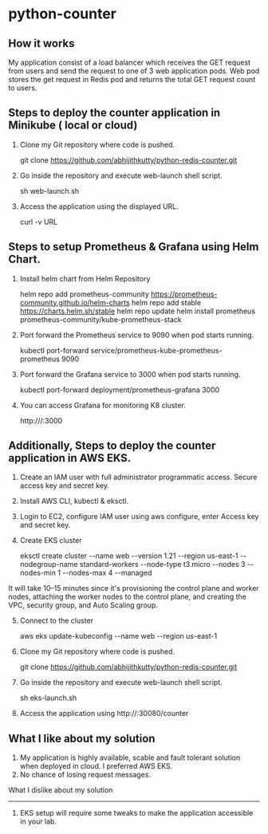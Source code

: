 # python-counter

How it works
-------------

My application consist of a load balancer which receives the GET request from users and send the request to one of 3 web application pods. Web pod stores the get request in Redis pod and returns the total GET request count to users.



Steps to deploy the counter application in Minikube ( local or cloud)
-----------------------------------------------------------------------

1. Clone my Git repository where code is pushed.

   git clone https://github.com/abhijithkutty/python-redis-counter.git

2. Go inside the repository and execute web-launch shell script.

   sh web-launch.sh

3. Access the application using the displayed URL.
 
   curl -v URL



Steps to setup Prometheus & Grafana using Helm Chart.
------------------------------------------------------

1. Install helm chart from Helm Repository

   helm repo add prometheus-community https://prometheus-community.github.io/helm-charts
   helm repo add stable https://charts.helm.sh/stable
   helm repo update
   helm install prometheus prometheus-community/kube-prometheus-stack

2. Port forward the Prometheus service to 9090 when pod starts running.

   kubectl port-forward service/prometheus-kube-prometheus-prometheus 9090 

3. Port forward the Grafana service to 3000 when pod starts running.
   
   kubectl port-forward deployment/prometheus-grafana 3000

4. You can access Grafana for monitoring K8 cluster.

   http://<publicip>/<localhost>:3000
   

  

Additionally, Steps to deploy the counter application in AWS EKS.
-------------------------------------------------------------------

1. Create an IAM user with full administrator programmatic access. Secure access key and secret key.

2. Install AWS CLI, kubectl & eksctl. 

3. Login to EC2, configure IAM user using aws configure, enter Access key and secret key.

4. Create EKS cluster

   eksctl create cluster --name web --version 1.21 --region us-east-1 --nodegroup-name standard-workers --node-type t3.micro --nodes 3 --nodes-min 1 --nodes-max 4 --managed
   
  
  It will take 10–15 minutes since it's provisioning the control plane and worker nodes, attaching the worker nodes to the control plane, and creating the VPC, security group, and Auto Scaling group.

5. Connect to the cluster

   aws eks update-kubeconfig --name web --region us-east-1

6. Clone my Git repository where code is pushed.

   git clone https://github.com/abhijithkutty/python-redis-counter.git

7. Go inside the repository and execute web-launch shell script.
   
   sh eks-launch.sh

8. Access the application using http://<Loadbalancer service external ip>:30080/counter


What I like about my solution
-----------------------------

1. My application is highly available, scable and fault tolerant solution when deployed in cloud. I preferred AWS EKS.
2. No chance of losing request messages.


What I dislike about my solution

-------------------------------
1. EKS setup will require some tweaks to make the application accessible in your lab.

 
